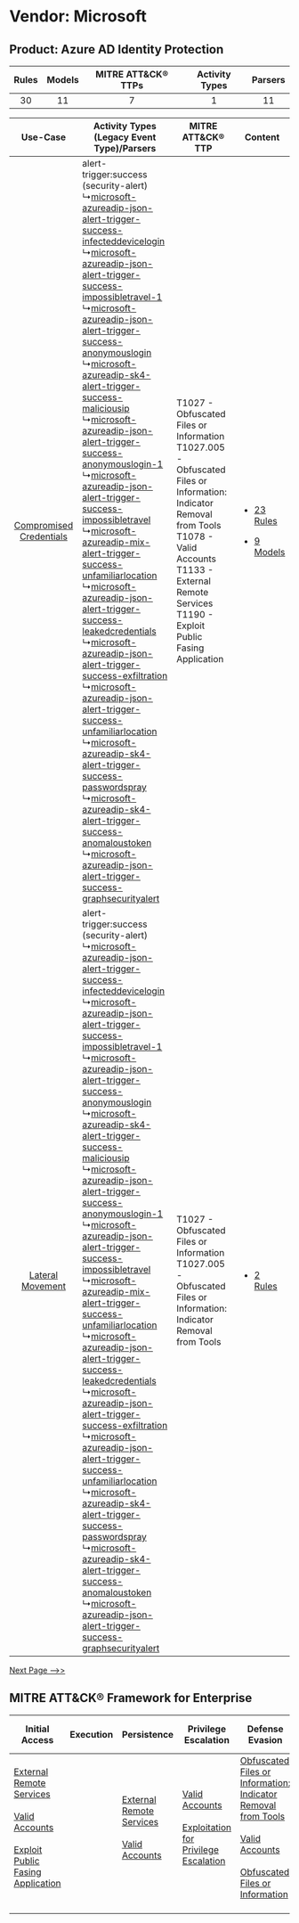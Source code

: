 Vendor: Microsoft
=================
Product: Azure AD Identity Protection
-------------------------------------
| Rules | Models | MITRE ATT&CK® TTPs | Activity Types | Parsers |
|:-----:|:------:|:------------------:|:--------------:|:-------:|
|  30   |   11   |         7          |       1        |   11    |

|    Use-Case    | Activity Types (Legacy Event Type)/Parsers    | MITRE ATT&CK® TTP    | Content    |
|:----:| ---- | ---- | ---- |
| [Compromised Credentials](../../../UseCases/uc_compromised_credentials.md) |  alert-trigger:success (security-alert)<br> ↳[microsoft-azureadip-json-alert-trigger-success-infecteddevicelogin](Ps/pC_microsoftazureadipjsonalerttriggersuccessinfecteddevicelogin.md)<br> ↳[microsoft-azureadip-json-alert-trigger-success-impossibletravel-1](Ps/pC_microsoftazureadipjsonalerttriggersuccessimpossibletravel1.md)<br> ↳[microsoft-azureadip-json-alert-trigger-success-anonymouslogin](Ps/pC_microsoftazureadipjsonalerttriggersuccessanonymouslogin.md)<br> ↳[microsoft-azureadip-sk4-alert-trigger-success-maliciousip](Ps/pC_microsoftazureadipsk4alerttriggersuccessmaliciousip.md)<br> ↳[microsoft-azureadip-json-alert-trigger-success-anonymouslogin-1](Ps/pC_microsoftazureadipjsonalerttriggersuccessanonymouslogin1.md)<br> ↳[microsoft-azureadip-json-alert-trigger-success-impossibletravel](Ps/pC_microsoftazureadipjsonalerttriggersuccessimpossibletravel.md)<br> ↳[microsoft-azureadip-mix-alert-trigger-success-unfamiliarlocation](Ps/pC_microsoftazureadipmixalerttriggersuccessunfamiliarlocation.md)<br> ↳[microsoft-azureadip-json-alert-trigger-success-leakedcredentials](Ps/pC_microsoftazureadipjsonalerttriggersuccessleakedcredentials.md)<br> ↳[microsoft-azureadip-json-alert-trigger-success-exfiltration](Ps/pC_microsoftazureadipjsonalerttriggersuccessexfiltration.md)<br> ↳[microsoft-azureadip-json-alert-trigger-success-unfamiliarlocation](Ps/pC_microsoftazureadipjsonalerttriggersuccessunfamiliarlocation.md)<br> ↳[microsoft-azureadip-sk4-alert-trigger-success-passwordspray](Ps/pC_microsoftazureadipsk4alerttriggersuccesspasswordspray.md)<br> ↳[microsoft-azureadip-sk4-alert-trigger-success-anomaloustoken](Ps/pC_microsoftazureadipsk4alerttriggersuccessanomaloustoken.md)<br> ↳[microsoft-azureadip-json-alert-trigger-success-graphsecurityalert](Ps/pC_microsoftazureadipjsonalerttriggersuccessgraphsecurityalert.md)<br> | T1027 - Obfuscated Files or Information<br>T1027.005 - Obfuscated Files or Information: Indicator Removal from Tools<br>T1078 - Valid Accounts<br>T1133 - External Remote Services<br>T1190 - Exploit Public Fasing Application<br> | [<ul><li>23 Rules</li></ul><ul><li>9 Models</li></ul>](RM/r_m_microsoft_azure_ad_identity_protection_Compromised_Credentials.md) |
|        [Lateral Movement](../../../UseCases/uc_lateral_movement.md)        |  alert-trigger:success (security-alert)<br> ↳[microsoft-azureadip-json-alert-trigger-success-infecteddevicelogin](Ps/pC_microsoftazureadipjsonalerttriggersuccessinfecteddevicelogin.md)<br> ↳[microsoft-azureadip-json-alert-trigger-success-impossibletravel-1](Ps/pC_microsoftazureadipjsonalerttriggersuccessimpossibletravel1.md)<br> ↳[microsoft-azureadip-json-alert-trigger-success-anonymouslogin](Ps/pC_microsoftazureadipjsonalerttriggersuccessanonymouslogin.md)<br> ↳[microsoft-azureadip-sk4-alert-trigger-success-maliciousip](Ps/pC_microsoftazureadipsk4alerttriggersuccessmaliciousip.md)<br> ↳[microsoft-azureadip-json-alert-trigger-success-anonymouslogin-1](Ps/pC_microsoftazureadipjsonalerttriggersuccessanonymouslogin1.md)<br> ↳[microsoft-azureadip-json-alert-trigger-success-impossibletravel](Ps/pC_microsoftazureadipjsonalerttriggersuccessimpossibletravel.md)<br> ↳[microsoft-azureadip-mix-alert-trigger-success-unfamiliarlocation](Ps/pC_microsoftazureadipmixalerttriggersuccessunfamiliarlocation.md)<br> ↳[microsoft-azureadip-json-alert-trigger-success-leakedcredentials](Ps/pC_microsoftazureadipjsonalerttriggersuccessleakedcredentials.md)<br> ↳[microsoft-azureadip-json-alert-trigger-success-exfiltration](Ps/pC_microsoftazureadipjsonalerttriggersuccessexfiltration.md)<br> ↳[microsoft-azureadip-json-alert-trigger-success-unfamiliarlocation](Ps/pC_microsoftazureadipjsonalerttriggersuccessunfamiliarlocation.md)<br> ↳[microsoft-azureadip-sk4-alert-trigger-success-passwordspray](Ps/pC_microsoftazureadipsk4alerttriggersuccesspasswordspray.md)<br> ↳[microsoft-azureadip-sk4-alert-trigger-success-anomaloustoken](Ps/pC_microsoftazureadipsk4alerttriggersuccessanomaloustoken.md)<br> ↳[microsoft-azureadip-json-alert-trigger-success-graphsecurityalert](Ps/pC_microsoftazureadipjsonalerttriggersuccessgraphsecurityalert.md)<br> | T1027 - Obfuscated Files or Information<br>T1027.005 - Obfuscated Files or Information: Indicator Removal from Tools<br>    | [<ul><li>2 Rules</li></ul>](RM/r_m_microsoft_azure_ad_identity_protection_Lateral_Movement.md)    |
[Next Page -->>](2_ds_microsoft_azure_ad_identity_protection.md)

MITRE ATT&CK® Framework for Enterprise
--------------------------------------
| Initial Access                                                                                                                                                                                                                         | Execution | Persistence                                                                                                                                      | Privilege Escalation                                                                                                                                          | Defense Evasion                                                                                                                                                                                                                                                               | Credential Access | Discovery | Lateral Movement | Collection | Command and Control | Exfiltration | Impact |
| -------------------------------------------------------------------------------------------------------------------------------------------------------------------------------------------------------------------------------------- | --------- | ------------------------------------------------------------------------------------------------------------------------------------------------ | ------------------------------------------------------------------------------------------------------------------------------------------------------------- | ----------------------------------------------------------------------------------------------------------------------------------------------------------------------------------------------------------------------------------------------------------------------------- | ----------------- | --------- | ---------------- | ---------- | ------------------- | ------------ | ------ |
| [External Remote Services](https://attack.mitre.org/techniques/T1133)<br><br>[Valid Accounts](https://attack.mitre.org/techniques/T1078)<br><br>[Exploit Public Fasing Application](https://attack.mitre.org/techniques/T1190)<br><br> |           | [External Remote Services](https://attack.mitre.org/techniques/T1133)<br><br>[Valid Accounts](https://attack.mitre.org/techniques/T1078)<br><br> | [Valid Accounts](https://attack.mitre.org/techniques/T1078)<br><br>[Exploitation for Privilege Escalation](https://attack.mitre.org/techniques/T1068)<br><br> | [Obfuscated Files or Information: Indicator Removal from Tools](https://attack.mitre.org/techniques/T1027/005)<br><br>[Valid Accounts](https://attack.mitre.org/techniques/T1078)<br><br>[Obfuscated Files or Information](https://attack.mitre.org/techniques/T1027)<br><br> |                   |           |                  |            |                     |              |        |